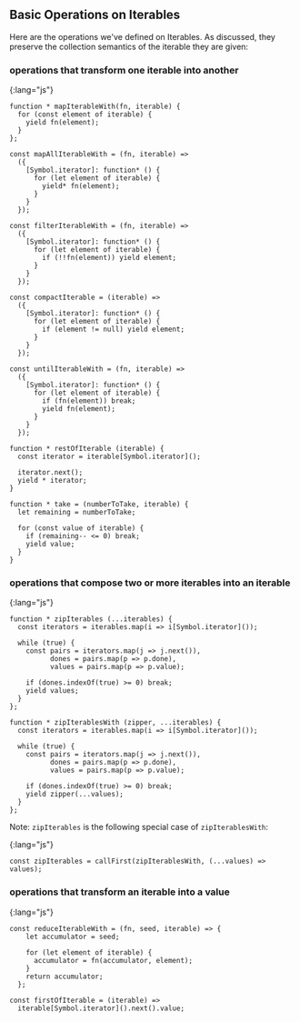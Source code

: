 ## Basic Operations on Iterables

Here are the operations we've defined on Iterables. As discussed, they preserve the collection semantics of the iterable they are given:

### operations that transform one iterable into another

{:lang="js"}
~~~~~~~~
function * mapIterableWith(fn, iterable) {
  for (const element of iterable) {
    yield fn(element);
  }
};

const mapAllIterableWith = (fn, iterable) =>
  ({
    [Symbol.iterator]: function* () {
      for (let element of iterable) {
        yield* fn(element);
      }
    }
  });

const filterIterableWith = (fn, iterable) =>
  ({
    [Symbol.iterator]: function* () {
      for (let element of iterable) {
        if (!!fn(element)) yield element;
      }
    }
  });

const compactIterable = (iterable) =>
  ({
    [Symbol.iterator]: function* () {
      for (let element of iterable) {
        if (element != null) yield element;
      }
    }
  });

const untilIterableWith = (fn, iterable) =>
  ({
    [Symbol.iterator]: function* () {
      for (let element of iterable) {
        if (fn(element)) break;
        yield fn(element);
      }
    }
  });

function * restOfIterable (iterable) {
  const iterator = iterable[Symbol.iterator]();

  iterator.next();
  yield * iterator;
}

function * take = (numberToTake, iterable) {
  let remaining = numberToTake;

  for (const value of iterable) {
    if (remaining-- <= 0) break;
    yield value;
  }
}
~~~~~~~~

### operations that compose two or more iterables into an iterable

{:lang="js"}
~~~~~~~~
function * zipIterables (...iterables) {
  const iterators = iterables.map(i => i[Symbol.iterator]());

  while (true) {
    const pairs = iterators.map(j => j.next()),
          dones = pairs.map(p => p.done),
          values = pairs.map(p => p.value);

    if (dones.indexOf(true) >= 0) break;
    yield values;
  }
};

function * zipIterablesWith (zipper, ...iterables) {
  const iterators = iterables.map(i => i[Symbol.iterator]());

  while (true) {
    const pairs = iterators.map(j => j.next()),
          dones = pairs.map(p => p.done),
          values = pairs.map(p => p.value);

    if (dones.indexOf(true) >= 0) break;
    yield zipper(...values);
  }
};
~~~~~~~~

Note: `zipIterables` is the following special case of `zipIterablesWith`:

{:lang="js"}
~~~~~~~~
const zipIterables = callFirst(zipIterablesWith, (...values) => values);
~~~~~~~~

### operations that transform an iterable into a value

{:lang="js"}
~~~~~~~~
const reduceIterableWith = (fn, seed, iterable) => {
    let accumulator = seed;

    for (let element of iterable) {
      accumulator = fn(accumulator, element);
    }
    return accumulator;
  };

const firstOfIterable = (iterable) =>
  iterable[Symbol.iterator]().next().value;
~~~~~~~~
